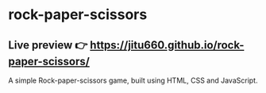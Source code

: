 # rock-paper-scissors

## Live preview 👉 https://jitu660.github.io/rock-paper-scissors/

A simple Rock-paper-scissors game, built using HTML, CSS and JavaScript.
